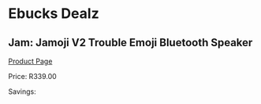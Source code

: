 
# Ebucks Dealz
## Jam: Jamoji V2 Trouble Emoji Bluetooth Speaker
[Product Page](https://www.ebucks.com/web/shop/productSelected.do?prodId=1196477702&catId=714972256)

Price: R339.00

Savings: 


	